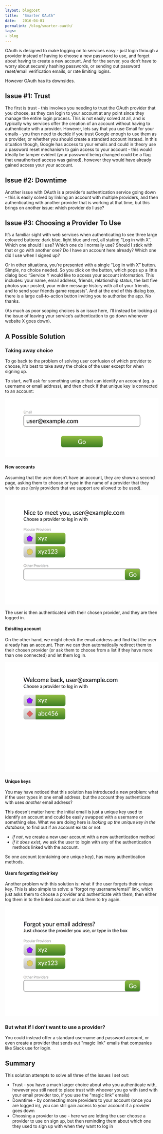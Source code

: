 ```yaml
---
layout: blogpost
title:  "Smarter OAuth"
date:   2016-04-01
permalink: /blog/smarter-oauth/
tags:
- blog
---
```


OAuth is designed to make logging on to services easy - just login through a provider instead of having to choose a new password to use, and forget about having to create a new account. And for the server, you don’t have to worry about securely hashing passwords, or sending out password reset/email verification emails, or rate limiting logins.

However OAuth has its downsides. 

## Issue #1: Trust

The first is trust - this involves you needing to trust the OAuth provider that you choose, as they can login to your account at any point since they manage the entire login process. This is not easily solved at all, and is typically why services offer the creation of an account without having to authenticate with a provider. However, lets say that you use Gmail for your emails - you then need to decide if you trust Google enough to use them as a provider, or whether you should create a standard account instead. In this situation though, Google has access to your emails and could in theory use a password reset mechanism to gain access to your account - this would ideally be tamper evident (your password being changed could be a flag that unauthorised access was gained), however they would have already gained access your your account.

## Issue #2: Downtime

Another issue with OAuth is a provider’s authentication service going down - this is easily solved by linking an account with multiple providers, and then authenticating with another provider that is working at that time, but this brings on another issue: which provider do I use?

## Issue #3: Choosing a Provider To Use

It’s a familiar sight with web services when authenticating to see three large coloured buttons: dark blue, light blue and red, all stating “Log in with X”. Which one should I use? Which one do I normally use? Should I stick with that or go with another one? Do I have an account here already? Which one did I use when I signed up?

Or in other situations, you’re presented with a single “Log in with X” button. Simple, no choice needed. So you click on the button, which pops up a little dialog box: “Service Y would like to access your account information. This includes: your name, email address, friends, relationship status, the last five photos your posted, your entire message history with all of your friends, and to send your friends game requests”. And at the end of this dialog box, there is a large call-to-action button inviting you to authorise the app. No thanks. 

(As much as poor scoping choices is an issue here, I'll instead be looking at the issue of leaving your service’s authentication to go down whenever website X goes down).

## A Possible Solution

### Taking away choice

To go back to the problem of solving user confusion of which provider to choose, it's best to take away the choice of the user except for when signing up.

To start, we'll ask for something unique that can identify an account (eg. a username or email address), and then check if that unique key is connected to an account:

![Form asking for user's email address](/img/blog/smarter-oauth/1-login.png)

#### New accounts

Assuming that the user doesn’t have an account, they are shown a second page, asking them to choose or type in the name of a provider that they wish to use (only providers that we support are allowed to be used).

![Form asking for a provider when creating an account](/img/blog/smarter-oauth/2-new.png)

The user is then authenticated with their chosen provider, and they are then logged in.

#### Exisiting account

On the other hand, we might check the email address and find that the user already has an account. Then we can then automatically redirect them to their chosen provider (or ask them to choose from a list if they have more than one connected) and let them log in.

![Form asking for a provider when to login to an existing account](/img/blog/smarter-oauth/3-existing.png)

#### Unique keys

You may have noticed that this solution has introduced a new problem: what if the user types in one email address, but the account they authenticate with uses *another* email address? 

This doesn't matter here: the initial email is just a unique key used to identify an account and could be easily swapped with a username or something else. What we are doing here is *looking up the unique key in the database*, to find out if an account exists or not: 

- *if not*, we create a new user account with a new authentication method
- *if it does exist*, we ask the user to login with any of the authentication methods linked with the account. 

So one account (containing one unique key), has many authentication methods.

#### Users forgetting their key

Another problem with this solution is: what if the user forgets their unique key. This is also simple to solve: a “forgot my username/email” link, which just asks them to choose a provider and authenticate with them, then either log them in to the linked account or ask them to try again.

![Form asking for a provider when to login to an existing account](/img/blog/smarter-oauth/4-forgot.png)
 
### But what if I don't want to use a provider?

You could instead offer a standard username and password account, or even create a provider that sends out "magic link" emails that companies like Slack use for login.

## Summary

This solution attempts to solve all three of the issues I set out:

- Trust - you have a much larger choice about who you authenticate with, however you still need to place trust with whoever you go with (and with your email provider too, if you use the "magic link" emails)
- Downtime - by connecting more providers to your account (once you are logged in), you can still gain access to your account if a provider goes down
- Choosing a provider to use - here we are letting the user choose a provider to use on sign up, but then reminding them about which one they used to sign up with when they want to log in